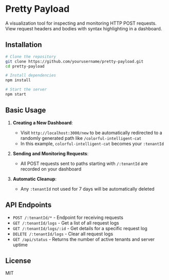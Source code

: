 # Pretty Payload

A visualization tool for inspecting and monitoring HTTP POST requests. View request headers and bodies with syntax highlighting in a dashboard.

## Installation

```bash
# Clone the repository
git clone https://github.com/yourusername/pretty-payload.git
cd pretty-payload

# Install dependencies
npm install

# Start the server
npm start
```

## Basic Usage

1. **Creating a New Dashboard**:

   - Visit `http://localhost:3000/new` to be automatically redirected to a randomly generated path like `/colorful-intelligent-cat`
   - In this example, `colorful-intelligent-cat` becomes your `:tenantId`

2. **Sending and Monitoring Requests**:

   - All POST requests sent to paths starting with `/:tenantId` are recorded on your dashboard

3. **Automatic Cleanup**:

   - Any `:tenantId` not used for 7 days will be automatically deleted

## API Endpoints

- `POST /:tenantId/*` - Endpoint for receiving requests
- `GET /:tenantId/logs` - Get a list of all request logs
- `GET /:tenantId/logs/:id` - Get details for a specific request log
- `DELETE /:tenantId/logs` - Clear all request logs
- `GET /api/status` - Returns the number of active tenants and server uptime

## License

MIT
